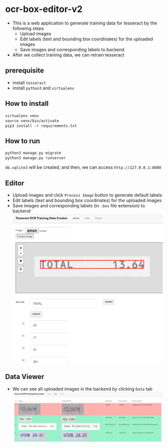 # ocr-box-editor-v2
* This is a web application to generate training data for tesseract by the following steps
  * Upload images 
  * Edit labels (text and bounding box coordinates) for the uploaded images 
  * Save images and corresponding labels to backend
* After we collect training data, we can retrain tesseract 

## prerequisite
* install `tesseract`
* install `python3` and `virtualenv`

## How to install
```
virtualenv venv
source venv/bin/activate
pip3 install -r requirements.txt 
```

## How to run
```
python3 manage.py migrate
python3 manage.py runserver
```

`db.sqlite3` will be created, and then, we can access `http://127.0.0.1:8000`

## Editor
* Upload images and click `Process Image` button to generate default labels
* Edit labels (text and bounding box coordinates) for the uploaded images 
* Save images and corresponding labels (in `.box` file extension) to backend
![gui](images/gui.png)

## Data Viewer
* We can see all uploaded images in the backend by clicking `Data` tab
![gui2](images/gui2.png)

